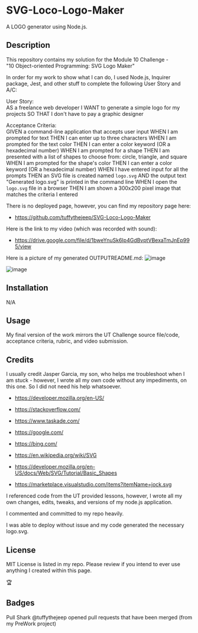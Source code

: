 # SVG-Loco-Logo-Maker

A LOGO generator using Node.js.

## Description

This repository contains my solution for the Module 10 Challenge - \
"10 Object-oriented Programming: SVG Logo Maker"

In order for my work to show what I can do, I used Node.js,  Inquirer package, Jest, and other stuff to complete the following User Story and A/C:

User Story: \
AS a freelance web developer
I WANT to generate a simple logo for my projects
SO THAT I don't have to pay a graphic designer

Acceptance Criteria: \
GIVEN a command-line application that accepts user input
WHEN I am prompted for text
THEN I can enter up to three characters
WHEN I am prompted for the text color
THEN I can enter a color keyword (OR a hexadecimal number)
WHEN I am prompted for a shape
THEN I am presented with a list of shapes to choose from: circle, triangle, and square
WHEN I am prompted for the shape's color
THEN I can enter a color keyword (OR a hexadecimal number)
WHEN I have entered input for all the prompts
THEN an SVG file is created named `logo.svg`
AND the output text "Generated logo.svg" is printed in the command line
WHEN I open the `logo.svg` file in a browser
THEN I am shown a 300x200 pixel image that matches the criteria I entered

There is no deployed page, however, you can find my repository page here:

- <https://github.com/tuffythejeep/SVG-Loco-Logo-Maker>

Here is the link to my video (which was recorded with sound):

- <https://drive.google.com/file/d/1bweYnuSk6Ip4GdBvptVBexaTmJnEp995/view>

Here is a picture of my generated OUTPUTREADME.md:
![image](https://github.com/user-attachments/assets/67b8474a-8e7f-4137-bb74-3b2466a517f3)


![image](https://github.com/user-attachments/assets/cb2df9a6-93fd-470c-8c61-67c77f3739a3)


## Installation

N/A

## Usage

My final version of the work mirrors the UT Challenge source file/code, acceptance criteria, rubric, and video submission.

## Credits

I usually credit Jasper Garcia, my son, who helps me troubleshoot when I am stuck - however, I wrote all my own code without any impediments, on this one. So I did not need his help whatsoever.

- <https://developer.mozilla.org/en-US/>

- <https://stackoverflow.com/>

- <https://www.taskade.com/>

- <https://google.com/>

- <https://bing.com/>

- <https://en.wikipedia.org/wiki/SVG>

- <https://developer.mozilla.org/en-US/docs/Web/SVG/Tutorial/Basic_Shapes>

- <https://marketplace.visualstudio.com/items?itemName=jock.svg>

I referenced code from the UT provided lessons, however, I wrote all my own changes, edits, tweaks, and versions of my node.js application.

I commented and committed to my repo heavily.

I was able to deploy without issue and my code generated the necessary logo.svg.

## License

MIT License is listed in my repo. Please review if you intend to ever use anything I created within this page.

:trophy:

## Badges

Pull Shark
@tuffythejeep opened pull requests that have been merged (from my PreWork project)

